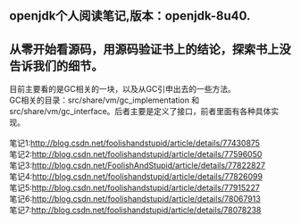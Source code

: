## openjdk个人阅读笔记,版本：openjdk-8u40.</br>
## 从零开始看源码，用源码验证书上的结论，探索书上没告诉我们的细节。
目前主要看的是GC相关的一块，以及从GC引申出去的一些方法。 </br>
GC相关的目录：src/share/vm/gc_implementation 和src/share/vm/gc_interface。后者主要是定义了接口，前者里面有各种具体实现。 </br>
</br>
笔记1:http://blog.csdn.net/foolishandstupid/article/details/77430875 </br>
笔记2:http://blog.csdn.net/foolishandstupid/article/details/77596050 </br>
笔记3:http://blog.csdn.net/FoolishAndStupid/article/details/77822827 </br>
笔记4:http://blog.csdn.net/foolishandstupid/article/details/77826099 </br>
笔记5:http://blog.csdn.net/foolishandstupid/article/details/77915227 </br>
笔记6:http://blog.csdn.net/foolishandstupid/article/details/78067913 </br>
笔记7:http://blog.csdn.net/foolishandstupid/article/details/78078238 </br>
